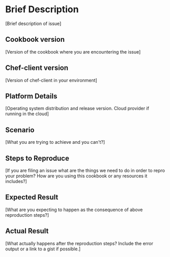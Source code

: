 # Brief Description

[Brief description of issue]

## Cookbook version

[Version of the cookbook where you are encountering the issue]

## Chef-client version

[Version of chef-client in your environment]

## Platform Details

[Operating system distribution and release version. Cloud provider if running in the cloud]

## Scenario

[What you are trying to achieve and you can't?]

## Steps to Reproduce

[If you are filing an issue what are the things we need to do in order to repro your problem? How are you using this cookbook or any resources it includes?]

## Expected Result

[What are you expecting to happen as the consequence of above reproduction steps?]

## Actual Result

[What actually happens after the reproduction steps? Include the error output or a link to a gist if possible.]
